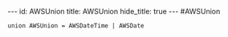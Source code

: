 --- id:
AWSUnion
title:
AWSUnion
hide_title: true --- #AWSUnion

```
union AWSUnion = AWSDateTime | AWSDate
```
